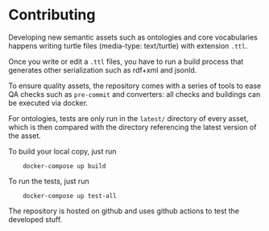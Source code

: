 # Contributing

Developing new semantic assets such as ontologies and core vocabularies
happens writing turtle files (media-type: text/turtle) with extension `.ttl`.

Once you write or edit a `.ttl` files, you have to run a build process
that generates other serialization such as rdf+xml and jsonld.

To ensure quality assets, the repository comes with a series of tools
to ease QA checks such as `pre-commit` and converters:
all checks and buildings can be executed via docker.

For ontologies, tests are only run in the `latest/` directory of every asset, which is then compared with the directory referencing the latest
version of the asset.

To build your local copy, just run

        docker-compose up build

To run the tests, just run

        docker-compose up test-all

The repository is hosted on github and uses github actions to
test the developed stuff.
